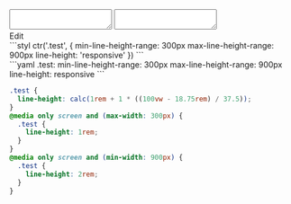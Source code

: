 <div data-size="300" class="code-cont" data-example="custom-range-B">
    <div class="code">
        <div class="code-wrap">
            <textarea id="stylus"></textarea>
            <textarea id="css"></textarea>
            <div class="edit-code">
                <span>Edit</span>
            </div>
        </div>
    </div>
</div>


<div data-size="300" data-examples="stylus"></div>
```styl
ctr('.test', {
  min-line-height-range: 300px
  max-line-height-range: 900px
  line-height: 'responsive'
})
```

<div data-size="300" data-examples="yaml"></div>
```yaml
.test:
  min-line-height-range: 300px
  max-line-height-range: 900px
  line-height: responsive
```

```css
.test {
  line-height: calc(1rem + 1 * ((100vw - 18.75rem) / 37.5));
}
@media only screen and (max-width: 300px) {
  .test {
    line-height: 1rem;
  }
}
@media only screen and (min-width: 900px) {
  .test {
    line-height: 2rem;
  }
}
```
<div class="cf"></div>

